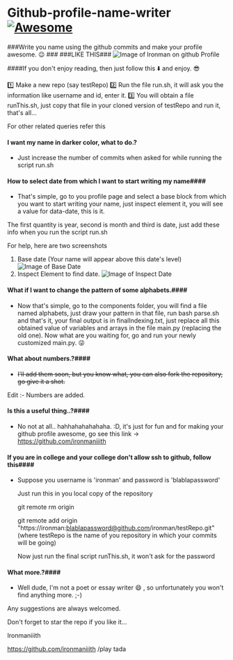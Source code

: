 # Github-profile-name-writer  [![Awesome](https://cdn.rawgit.com/sindresorhus/awesome/d7305f38d29fed78fa85652e3a63e154dd8e8829/media/badge.svg)](https://github.com//ironmaniiith/Github-profile-name-writer/star)
###Write you name using the github commits and make your profile awesome. :wink: ###
###LIKE THIS###
![Image of Ironman on github Profile](https://github.com/ironmaniiith/Github-profile-name-writer/blob/master/extras/ironmanGithub.jpg)

####If you don't enjoy reading, then just follow this :arrow_down: and enjoy. :sunglasses:

:one:	Make a new repo (say testRepo)
:two:	Run the file run.sh, it will ask you the information like username and id, enter it.
:three:	You will obtain	a file runThis.sh, just copy that file in your cloned version of testRepo and run it, that's all...


For other related queries refer this

#### I want my name in darker color, what to do.? ####
* Just increase the number of commits when asked for while running the script run.sh


#### How to select date from which I want to start writing my name####
* That's simple, go to you profile page and select a base block from which you want to start writing your name, just inspect element it, you will see a value for data-date, this is it.

The first quantity is year, second is month and third is date, just add these info when you run the script run.sh

For help, here are two screenshots

1. Base date (Your name will appear above this date's level)
![Image of Base Date](https://github.com/ironmaniiith/Github-profile-name-writer/blob/master/extras/baseDate.jpg)
2. Inspect Element to find date.
![Image of Inspect Date](https://github.com/ironmaniiith/Github-profile-name-writer/blob/master/extras/inspectDate.jpg)


#### What if I want to change the pattern of some alphabets.####
* Now that's simple, go to the components folder, you will find a file named alphabets, just draw your pattern in that file, run bash parse.sh and that's it, your final output is in finalIndexing.txt, just replace all this obtained value of variables and arrays in the file main.py (replacing the old one). Now what are you waiting for, go and run your newly customized main.py. :stuck_out_tongue_winking_eye:


#### What about numbers.?####
* ~~I'll add them soon, but you know what, you can also fork the repository, go give it a shot.~~

Edit :- Numbers are added.

#### Is this a useful thing..?####
* No not at all.. hahhahahahahaha. :D, it's just for fun and for making your github profile awesome, go see this link -> https://github.com/ironmaniiith

#### If you are in college and your college don't allow ssh to github, follow this####
* Suppose you username is 'ironman' and password is 'blablapassword'
	
	Just run this in you local copy of the repository

	git remote rm origin

	git remote add origin "https://ironman:blablapassword@github.com/ironman/testRepo.git" (where testRepo is the name of you repository in which your commits will be going)
	
	Now just run the final script runThis.sh, it won't ask for the password

#### What more.?####
* Well dude, I'm not a poet or essay writer :smile: , so unfortunately you won't find anything more. ;-)

Any suggestions are always welcomed.

Don't forget to star the repo if you like it...

Ironmaniiith

https://github.com/ironmaniiith
/play tada